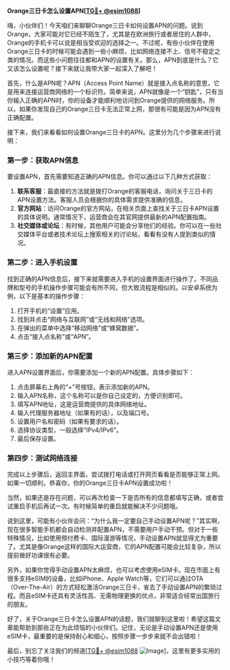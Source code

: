 **Orange三日卡怎么设置APN[[TG💪+ @esim1088](https://t.me/s/esim1088)]**

嗨，小伙伴们！今天咱们来聊聊Orange三日卡如何设置APN的问题。说到Orange，大家可能对它已经不陌生了，尤其是在欧洲旅行或者居住的人群中，Orange的手机卡可以说是相当受欢迎的选择之一。不过呢，有些小伙伴在使用Orange三日卡的时候可能会遇到一些小麻烦，比如网络连接不上、信号不稳定之类的情况。而这些小问题往往都和APN的设置有关。那么，APN到底是什么？它又该怎么设置呢？接下来就让我带大家一起深入了解吧！

首先，什么是APN呢？APN（Access Point Name）就是接入点名称的意思，它是用来连接运营商网络的一个标识符。简单来说，APN就像是一个“钥匙”，只有当你输入正确的APN时，你的设备才能顺利地访问到Orange提供的网络服务。所以，如果你发现自己的Orange三日卡无法正常上网，那很有可能是因为APN没有正确配置。

接下来，我们来看看如何设置Orange三日卡的APN。这里分为几个步骤来进行说明：

### 第一步：获取APN信息

要设置APN，首先需要知道正确的APN信息。你可以通过以下几种方式获取：

1. **联系客服**：最直接的方法就是拨打Orange的客服电话，询问关于三日卡的APN设置方法。客服人员会根据你的具体需求提供准确的信息。
2. **官方网站**：访问Orange的官方网站，在相关页面上查找关于三日卡APN设置的具体说明。通常情况下，运营商会在其官网提供最新的APN配置指南。
3. **社交媒体或论坛**：有时候，其他用户可能会分享他们的经验。你可以在一些社交媒体平台或者技术论坛上搜索相关的讨论帖，看看有没有人提到类似的情况。

### 第二步：进入手机设置

找到正确的APN信息后，接下来就需要进入手机的设置界面进行操作了。不同品牌和型号的手机操作步骤可能会有所不同，但大致流程是相似的。以安卓系统为例，以下是基本的操作步骤：

1. 打开手机的“设置”应用。
2. 找到并点击“网络与互联网”或“无线和网络”选项。
3. 在弹出的菜单中选择“移动网络”或“蜂窝数据”。
4. 点击“接入点名称”或“APN”。

### 第三步：添加新的APN配置

进入APN设置界面后，你需要添加一个新的APN配置。具体步骤如下：

1. 点击屏幕右上角的“+”号按钮，表示添加新的APN。
2. 输入APN名称，这个名称可以是你自己设定的，方便识别即可。
3. 填写APN地址，这是运营商提供的具体网络地址。
4. 输入代理服务器地址（如果有的话），以及端口号。
5. 设置用户名和密码（如果有要求的话）。
6. 选择协议类型，一般选择“IPv4/IPv6”。
7. 最后保存设置。

### 第四步：测试网络连接

完成以上步骤后，返回主界面，尝试拨打电话或打开网页看看是否能够正常上网。如果一切顺利，恭喜你，你的Orange三日卡APN设置成功啦！

当然，如果还是存在问题，可以再次检查一下是否所有的信息都填写正确，或者尝试重启手机后再试一次。有时候简单的重启就能解决不少问题哦。

说到这里，可能有小伙伴会问：“为什么我一定要自己手动设置APN呢？”其实啊，现在很多智能手机都会自动检测并配置APN，不需要用户手动干预。但对于一些特殊情况，比如使用预付费卡、国际漫游等情况，手动设置APN就显得尤为重要了。尤其是像Orange这样的国际大运营商，它的APN配置可能会比较复杂，所以提前做好功课很有必要。

另外，如果你觉得手动设置APN太麻烦，也可以考虑使用eSIM卡。现在市面上有很多支持eSIM的设备，比如iPhone、Apple Watch等，它们可以通过OTA（Over-The-Air）的方式轻松激活Orange三日卡，省去了手动设置APN的繁琐过程。而且eSIM卡还具有灵活性高、无需物理更换的优点，非常适合经常出国旅行的朋友。

好了，关于Orange三日卡怎么设置APN的话题，我们就聊到这里啦！希望这篇文章能帮助到那些正在为此烦恼的小伙伴们。记住，无论是手动设置APN还是使用eSIM卡，最重要的是保持耐心和细心，按照步骤一步步来就不会出错啦！

最后，别忘了关注我们的频道[[TG💪+ @esim1088](https://t.me/s/esim1088) ![Image](https://i.postimg.cc/4NQfJmqS/Snipaste-2025-05-13-00-14-12.png)]，这里有更多实用的小技巧等着你哦！